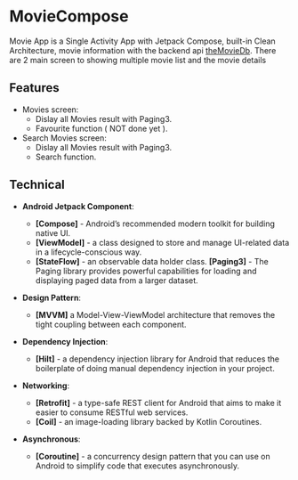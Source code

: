# MovieCompose
Movie App is a Single Activity App with Jetpack Compose, built-in Clean Architecture, movie information with the backend api [theMovieDb](https://developer.themoviedb.org/reference/intro/getting-started).
There are 2 main screen to showing multiple movie list and the movie details

## Features
- Movies screen: 
  - Dislay all Movies result with Paging3.
  - Favourite function ( NOT done yet ).
- Search Movies screen: 
  - Dislay all Movies result with Paging3.
  - Search function.

## Technical

- **Android Jetpack Component**:
  - **[Compose]** - Android’s recommended modern toolkit for building native UI.
  - **[ViewModel]** - a class designed to store and manage UI-related data in a lifecycle-conscious way.
  - **[StateFlow]** - an observable data holder class.
    **[Paging3]** - The Paging library provides powerful capabilities for loading and displaying paged data from a larger dataset.

- **Design Pattern**:
  - **[MVVM]** a Model-View-ViewModel architecture that removes the tight coupling between each component.
    
- **Dependency Injection**:
  - **[Hilt]** - a dependency injection library for Android that reduces the boilerplate of doing manual dependency injection in your project.
 
- **Networking**:  
  - **[Retrofit]** - a type-safe REST client for Android that aims to make it easier to consume RESTful web services.
  - **[Coil]** - an image-loading library backed by Kotlin Coroutines.

- **Asynchronous**:
  - **[Coroutine]** - a concurrency design pattern that you can use on Android to simplify code that executes asynchronously.
